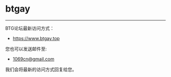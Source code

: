 # btgay

---

BTG论坛最新访问方式：

  - https://www.btgay.top

您也可以发送邮件至:
  - 1069cn@gmail.com

我们会将最新的访问方式回复给您。

